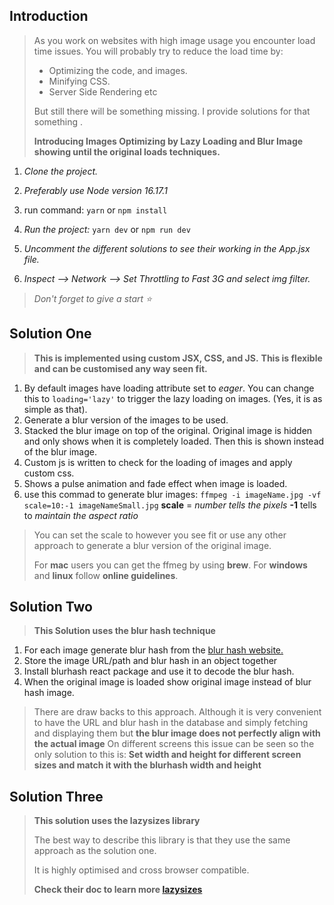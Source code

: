 ## Introduction

> As you work on websites with high image usage you encounter load time issues. You will probably try to reduce the load time by:
> - Optimizing the code, and images. 
> - Minifying CSS.
> - Server Side Rendering etc
> 
> But still there will be something missing. I provide solutions for that something .
>
>**Introducing Images Optimizing by Lazy Loading and Blur Image showing until the original loads techniques.**

 1. *Clone the project.*
 2. *Preferably use Node version 16.17.1*
 3. run command:
 `yarn`
 or
 `npm install`
 
 4. *Run the project:*
 `yarn dev`
 or
 `npm run dev`
 
 5. *Uncomment the different solutions to see their working in the App.jsx file.*
 
 6. *Inspect -->  Network --> Set Throttling to Fast 3G and select img filter.*

> *Don't forget to give a start ⭐️*

## Solution One

> **This is implemented using custom JSX, CSS, and JS.**
> **This is flexible and can be customised any way seen fit.**

 1.  By default images have loading attribute set to *eager*. You can change this to `loading='lazy'` to trigger the lazy loading on images. (Yes, it is as simple as that).
 2. Generate a blur version of the images to be used.
 3. Stacked the blur image on top of the original. Original image is hidden and only shows when it is completely loaded. Then this is shown instead of the blur image.
 5. Custom js is written to check for the loading of images and apply custom css.
 6. Shows a pulse animation and fade effect when image is loaded.
 7. use this commad to generate blur images: 
`ffmpeg -i imageName.jpg -vf scale=10:-1 imageNameSmall.jpg`
**scale** = *number tells the pixels*
**-1** tells to *maintain the aspect ratio*

> You can set the scale to however you see fit or use any other approach to generate a blur version of the original image.
> 
> For **mac** users you can get the ffmeg by using **brew**.
> For **windows** and **linux** follow **online guidelines**.

## Solution Two

> **This Solution uses the blur hash technique**

 1. For each image generate blur hash from the [blur hash website.](https://blurha.sh/)
 2. Store the image URL/path and blur hash in an object together
 3. Install blurhash react package and use it to decode the blur hash.
 4. When the original image is loaded show original image instead of blur hash image.


> There are draw backs to this approach.
> Although it is very convenient to have the URL and blur hash in the database and simply fetching and displaying them but **the blur image does not perfectly align with the actual image**
> On different screens this issue can be seen so the only solution to this is:
> **Set width and height for different screen sizes and match it with the blurhash width and height**

## Solution Three

> **This solution uses the lazysizes library**
> 
> The best way to describe this library is that they use the same approach as the solution one.
>
>It is highly optimised and cross browser compatible.
>
>**Check their doc to learn more [lazysizes](https://www.npmjs.com/package/lazysizes/v/5.3.2)**
